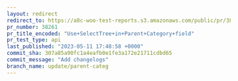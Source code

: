 ```yaml
---
layout: redirect
redirect_to: https://a8c-woo-test-reports.s3.amazonaws.com/public/pr/38261/api/index.html
pr_number: 38261
pr_title_encoded: "Use+SelectTree+in+Parent+Category+field"
pr_test_type: api
last_published: "2023-05-11 17:48:58 +0000"
commit_sha: 307a85a90fc1a4eafb0e1fe3a172e21711cdbd65
commit_message: "Add changelogs"
branch_name: update/parent-categ
---
```

